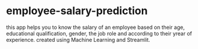 # employee-salary-prediction
this app helps you to know the salary of an employee based on their age, educational qualification, gender, the job role and according to their yrear of experience.
created using Machine Learning and Streamlit.
